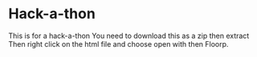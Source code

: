 # Hack-a-thon
This is for a hack-a-thon
You need to download this as a zip then extract
Then right click on the html file and choose open with then Floorp.
